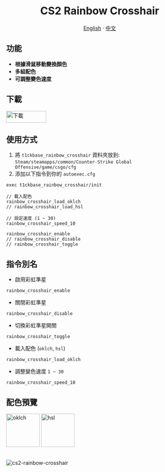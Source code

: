 <div id="toc">
  <ul align="center" style="list-style: none">
    <summary>
      <h1>
        CS2 Rainbow Crosshair
      </h1>
    </summary>
  </ul>
</div>
<p align="center">
  <a href="/#readme">English</a>
  ·
  <a href="/zh-TW.md">中文</a>
</p>

## 功能

- **根據滑鼠移動變換顏色**
- **多組配色**
- **可調整變色速度**

## 下載

<a href="https://github.com/T1ckbase/cs2-rainbow-crosshair/releases/latest/download/cfg.zip">
  <picture>
    <source media="(prefers-color-scheme: dark)" srcset="./assets/download-button-dark.svg">
    <img src="./assets/download-button-light.svg" alt="下載" width="108" height="32">
  </picture>
</a>

## 使用方式

1. 將 `t1ckbase_rainbow_crosshair` 資料夾放到: `Steam/steamapps/common/Counter-Strike Global Offensive/game/csgo/cfg`
2. 添加以下指令到你的 `autoexec.cfg`

```
exec t1ckbase_rainbow_crosshair/init

// 載入配色
rainbow_crosshair_load_oklch
// rainbow_crosshair_load_hsl

// 設定速度 (1 ~ 30)
rainbow_crosshair_speed_10

rainbow_crosshair_enable
// rainbow_crosshair_disable
// rainbow_crosshair_toggle
```

## 指令別名

- 啟用彩虹準星

```
rainbow_crosshair_enable
```

- 關閉彩虹準星

```
rainbow_crosshair_disable
```

- 切換彩虹準星開關

```
rainbow_crosshair_toggle
```

- 載入配色 (`oklch`, `hsl`)

```
rainbow_crosshair_load_oklch
```

- 調整變色速度 `1 ~ 30`

```
rainbow_crosshair_speed_10
```

## 配色預覽

<div>
  <img src="./assets/oklch.svg" width="90px" height="90px" alt="oklch">
  <img src="./assets/hsl.svg" width="90px" height="90px" alt="hsl">
</div>

<br/>

![cs2-rainbow-crosshair](https://github.com/T1ckbase/cs2-rainbow-crosshair/assets/146760065/6a01bc8a-d4c8-48ad-b6ed-f93c4a2c1b64)

